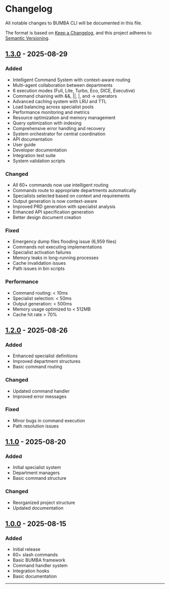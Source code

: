 # Changelog

All notable changes to BUMBA CLI will be documented in this file.

The format is based on [Keep a Changelog](https://keepachangelog.com/en/1.0.0/),
and this project adheres to [Semantic Versioning](https://semver.org/spec/v2.0.0.html).

## [1.3.0] - 2025-08-29

### Added
- Intelligent Command System with context-aware routing
- Multi-agent collaboration between departments
- 6 execution modes (Full, Lite, Turbo, Eco, DICE, Executive)
- Command chaining with &&, ||, |, and -> operators
- Advanced caching system with LRU and TTL
- Load balancing across specialist pools
- Performance monitoring and metrics
- Resource optimization and memory management
- Query optimization with indexing
- Comprehensive error handling and recovery
- System orchestrator for central coordination
- API documentation
- User guide
- Developer documentation
- Integration test suite
- System validation scripts

### Changed
- All 60+ commands now use intelligent routing
- Commands route to appropriate departments automatically
- Specialists selected based on context and requirements
- Output generation is now context-aware
- Improved PRD generation with specialist analysis
- Enhanced API specification generation
- Better design document creation

### Fixed
- Emergency dump files flooding issue (6,959 files)
- Commands not executing implementations
- Specialist activation failures
- Memory leaks in long-running processes
- Cache invalidation issues
- Path issues in bin scripts

### Performance
- Command routing: < 10ms
- Specialist selection: < 50ms
- Output generation: < 500ms
- Memory usage optimized to < 512MB
- Cache hit rate > 70%

## [1.2.0] - 2025-08-26

### Added
- Enhanced specialist definitions
- Improved department structures
- Basic command routing

### Changed
- Updated command handler
- Improved error messages

### Fixed
- Minor bugs in command execution
- Path resolution issues

## [1.1.0] - 2025-08-20

### Added
- Initial specialist system
- Department managers
- Basic command structure

### Changed
- Reorganized project structure
- Updated documentation

## [1.0.0] - 2025-08-15

### Added
- Initial release
- 60+ slash commands
- Basic BUMBA framework
- Command handler system
- Integration hooks
- Basic documentation

---

[1.3.0]: https://github.com/bumba/cli/compare/v1.2.0...v1.3.0
[1.2.0]: https://github.com/bumba/cli/compare/v1.1.0...v1.2.0
[1.1.0]: https://github.com/bumba/cli/compare/v1.0.0...v1.1.0
[1.0.0]: https://github.com/bumba/cli/releases/tag/v1.0.0